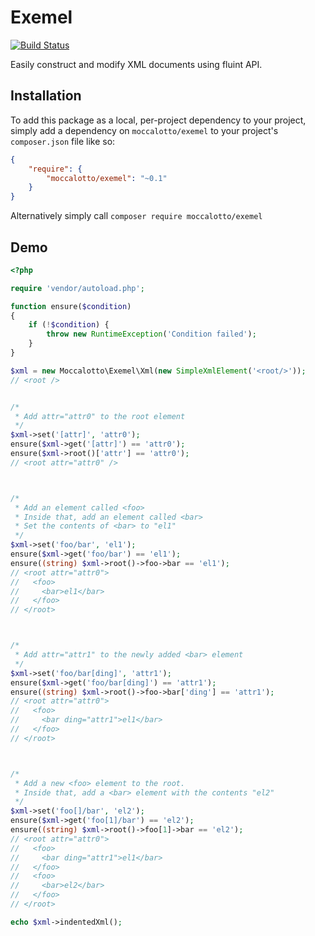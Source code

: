 # Exemel
[![Build Status](https://travis-ci.org/moccalotto/exemel.svg)](https://travis-ci.org/moccalotto/exemel)

Easily construct and modify XML documents using fluint API.

## Installation

To add this package as a local, per-project dependency to your project, simply add a dependency on
 `moccalotto/exemel` to your project's `composer.json` file like so:

```json
{
    "require": {
        "moccalotto/exemel": "~0.1"
    }
}
```

Alternatively simply call `composer require moccalotto/exemel`


## Demo

```php
<?php

require 'vendor/autoload.php';

function ensure($condition)
{
    if (!$condition) {
        throw new RuntimeException('Condition failed');
    }
}

$xml = new Moccalotto\Exemel\Xml(new SimpleXmlElement('<root/>'));
// <root />


/*
 * Add attr="attr0" to the root element
 */
$xml->set('[attr]', 'attr0');
ensure($xml->get('[attr]') == 'attr0');
ensure($xml->root()['attr'] == 'attr0');
// <root attr="attr0" />



/*
 * Add an element called <foo>
 * Inside that, add an element called <bar>
 * Set the contents of <bar> to "el1"
 */
$xml->set('foo/bar', 'el1');
ensure($xml->get('foo/bar') == 'el1');
ensure((string) $xml->root()->foo->bar == 'el1');
// <root attr="attr0">
//   <foo>
//     <bar>el1</bar>
//   </foo>
// </root>



/*
 * Add attr="attr1" to the newly added <bar> element
 */
$xml->set('foo/bar[ding]', 'attr1');
ensure($xml->get('foo/bar[ding]') == 'attr1');
ensure((string) $xml->root()->foo->bar['ding'] == 'attr1');
// <root attr="attr0">
//   <foo>
//     <bar ding="attr1">el1</bar>
//   </foo>
// </root>



/*
 * Add a new <foo> element to the root.
 * Inside that, add a <bar> element with the contents "el2"
 */
$xml->set('foo[]/bar', 'el2');
ensure($xml->get('foo[1]/bar') == 'el2');
ensure((string) $xml->root()->foo[1]->bar == 'el2');
// <root attr="attr0">
//   <foo>
//     <bar ding="attr1">el1</bar>
//   </foo>
//   <foo>
//     <bar>el2</bar>
//   </foo>
// </root>

echo $xml->indentedXml();
```
